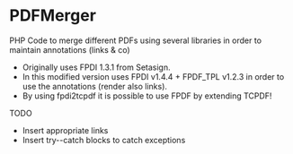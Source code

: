 PDFMerger
=========

PHP Code to merge different PDFs using several libraries in order to maintain annotations (links & co)

* Originally uses FPDI 1.3.1 from Setasign.
* In this modified version uses FPDI v1.4.4 + FPDF_TPL v1.2.3 in order to use the annotations (render also links).
* By using fpdi2tcpdf it is possible to use FPDF by extending TCPDF!

TODO
* Insert appropriate links
* Insert try--catch blocks to catch exceptions
